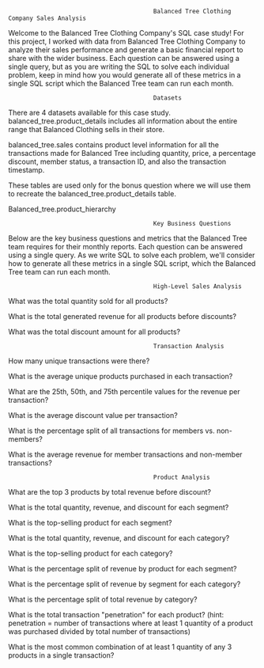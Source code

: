                                              Balanced Tree Clothing Company Sales Analysis
Welcome to the Balanced Tree Clothing Company's SQL case study! For this project, I worked with data from Balanced Tree Clothing Company to analyze their sales performance and generate a basic financial report to share with the wider business. Each question can be answered using a single query, but as you are writing the SQL to solve each individual problem, keep in mind how you would generate all of these metrics in a single SQL script which the Balanced Tree team can run each month.

                                             Datasets
There are 4 datasets available for this case study. 
balanced_tree.product_details includes all information about the entire range that Balanced Clothing sells in their store.

balanced_tree.sales contains product level information for all the transactions made for Balanced Tree including quantity, price, a percentage discount, member status, a transaction ID, and also the transaction timestamp.

These tables are used only for the bonus question where we will use them to recreate the balanced_tree.product_details table.

Balanced_tree.product_hierarchy

                                             Key Business Questions
Below are the key business questions and metrics that the Balanced Tree team requires for their monthly reports. Each question can be answered using a single query. As we write SQL to solve each problem, we'll consider how to generate all these metrics in a single SQL script, which the Balanced Tree team can run each month.

                                             High-Level Sales Analysis
What was the total quantity sold for all products?

What is the total generated revenue for all products before discounts?

What was the total discount amount for all products?

                                             Transaction Analysis
How many unique transactions were there?

What is the average unique products purchased in each transaction?

What are the 25th, 50th, and 75th percentile values for the revenue per transaction?

What is the average discount value per transaction?

What is the percentage split of all transactions for members vs. non-members?

What is the average revenue for member transactions and non-member transactions?

                                             Product Analysis
What are the top 3 products by total revenue before discount?

What is the total quantity, revenue, and discount for each segment?

What is the top-selling product for each segment?

What is the total quantity, revenue, and discount for each category?

What is the top-selling product for each category?

What is the percentage split of revenue by product for each segment?

What is the percentage split of revenue by segment for each category?

What is the percentage split of total revenue by category?

What is the total transaction "penetration" for each product? (hint: penetration = number of transactions where at least 1 quantity of a product was purchased divided by total number of transactions)

What is the most common combination of at least 1 quantity of any 3 products in a single transaction?


